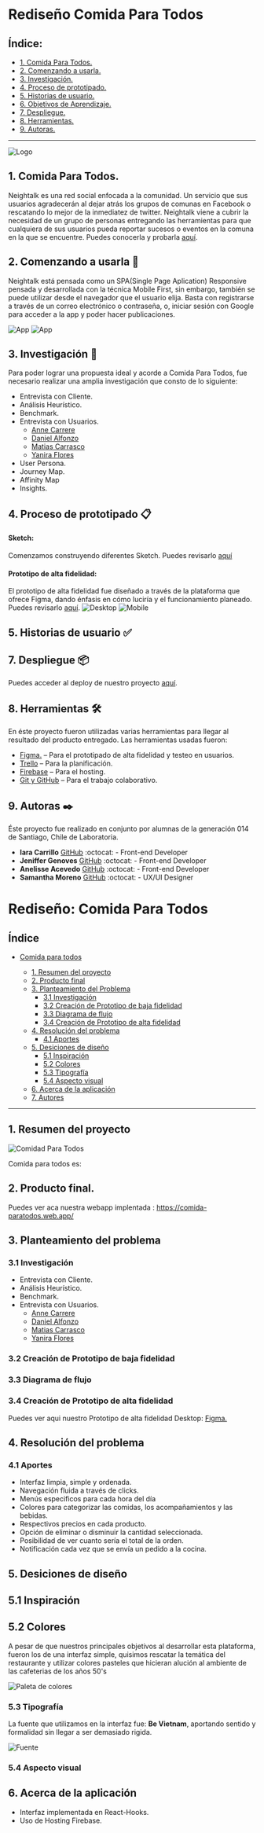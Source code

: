 # Rediseño Comida Para Todos

## Índice:

* [1. Comida Para Todos.](#1-Comida-Para-Todos)
* [2. Comenzando a usarla.](#2-Comenzando-a-usarla)
* [3. Investigación.](#3-Investigación)
* [4. Proceso de prototipado.](#4-Proceso-de-Prototipado)
* [5. Historias de usuario.](#5-Historias-de-usuario)
* [6. Objetivos de Aprendizaje.](#6-Objetivos-de-Aprendizaje)
* [7. Despliegue.](#8-Despliegue)
* [8. Herramientas.](#9-Herramientas)
* [9. Autoras.](#10-Autoras)

***

![Logo](src/img/neightalk.png)

## 1. Comida Para Todos.


Neightalk es una red social enfocada a la comunidad. Un servicio que sus usuarios agradecerán al dejar atrás los grupos de comunas en Facebook o rescatando lo mejor de la inmediatez de twitter.
Neightalk viene a cubrir la necesidad de un grupo de personas entregando las herramientas para que cualquiera de sus usuarios pueda reportar sucesos o eventos en la comuna en la que se encuentre.
Puedes conocerla y probarla [aquí](https://comida-paratodos.web.app/).

## 2. Comenzando a usarla 🚀

Neightalk está pensada como un SPA(Single Page Aplication) Responsive pensada y desarrollada con la técnica Mobile First, sin embargo, también se puede utilizar desde el navegador que el usuario elija.
Basta con registrarse a través de un correo electrónico o contraseña, o, iniciar sesión con Google para acceder a la app y poder hacer publicaciones.

![App](src/img/CP1.png) ![App](src/img/CP2.png)

## 3. Investigación :busts_in_silhouette:

Para poder lograr una propuesta ideal y acorde a Comida Para Todos, fue necesario realizar una amplia investigación que consto de lo siguiente:

- Entrevista con Cliente.
- Análisis Heurístico.
- Benchmark.
- Entrevista con Usuarios.
    - [Anne Carrere](https://drive.google.com/file/d/1PecRQcU9cwgfxkNmqEYRPWdkKLkxk8r5/view)
    - [Daniel Alfonzo](https://drive.google.com/file/d/1TSiZQgKV1YDS8qR3Uh9BWe2yYANnCpTw/view)
    - [Matias Carrasco](https://drive.google.com/file/d/1qgdxpoAPZppx7yUh1mZcpMoqlnWHeG0w/view)
    - [Yanira Flores](https://drive.google.com/file/d/1pYVRCxuhVBrEMKq-IAvme8p_XG9clCtZ/view)
- User Persona.
- Journey Map.
- Affinity Map
- Insights.

## 4. Proceso de prototipado 📋

#### Sketch:
Comenzamos construyendo diferentes Sketch.
Puedes revisarlo [aquí](https://www.figma.com/file/05HHF7BKZ4ydeePsR6vgSm/Comida-Para-Todos?node-id=1%3A2)

#### Prototipo de alta fidelidad:
El prototipo de alta fidelidad fue diseñado a través de la plataforma que ofrece Figma, dando énfasis en cómo luciría y el funcionamiento planeado.
Puedes revisarlo [aquí](https://www.figma.com/file/05HHF7BKZ4ydeePsR6vgSm/Comida-Para-Todos?node-id=1060%3A16).
![Desktop](src/img/AFD.png) ![Mobile](src/img/AFM.png)

## 5. Historias de usuario ✅

## 7. Despliegue 📦

Puedes acceder al deploy de nuestro proyecto [aquí](https://comida-paratodos.web.app/).

## 8. Herramientas 🛠️

En éste proyecto fueron utilizadas varias herramientas para llegar al resultado del producto entregado.
Las herramientas usadas fueron:

* [Figma.](https://www.figma.com/file/05HHF7BKZ4ydeePsR6vgSm/Comida-Para-Todos?node-id=1153%3A3130) – Para el prototipado de alta fidelidad y testeo en usuarios.
* [Trello](https://trello.com/b/15mYPGhr/comida-para-todos) – Para la planificación.
* [Firebase](https://firebase.google.com) – Para el hosting.
* [Git y GitHub](https://github.com/xsamynox/comida-para-todos) – Para el trabajo colaborativo.

## 9. Autoras ✒️

Éste proyecto fue realizado en conjunto por alumnas de la generación 014 de Santiago, Chile de Laboratoria.

* **Iara Carrillo** [GitHub](https://github.com/aneacevedo) :octocat: - Front-end Developer
* **Jeniffer Genoves** [GitHub](https://github.com/JenifferGenoves) :octocat: - Front-end Developer
* **Anelisse Acevedo** [GitHub](https://github.com/aneacevedo) :octocat: - Front-end Developer
* **Samantha Moreno** [GitHub](https://github.com/xsamynox) :octocat: - UX/UI Designer







# Rediseño: Comida Para Todos

## Índice

- [Comida para todos](#comida-para-todos)

  - [1. Resumen del proyecto](#1-resumen-del-proyecto)
  - [2. Producto final](#2-producto-final)
  - [3. Planteamiento del Problema](#3-planteamiento-del-problema)
    - [3.1 Investigación](#31-Investigación)
    - [3.2 Creación de Prototipo de baja fidelidad](#22-creación-de-prototipo-de-baja-fidelidad)
    - [3.3 Diagrama de flujo](#33-diagrama-de-flujo)
    - [3.4 Creación de Prototipo de alta fidelidad](#34-creación-de-prototipo-de-alta-fidelidad)
  - [4. Resolución del problema](#4-resolución-del-problema)
    - [4.1 Aportes](#41-aportes)
  - [5. Desiciones de diseño](#5-desiciones-de-diseño)
    - [5.1 Inspiración](#51-inspiración)
    - [5.2 Colores](#52-colores)
    - [5.3 Tipografía](#52-tipografía)
    - [5.4 Aspecto visual](#53-aspecto-visual)
  - [6. Acerca de la aplicación](#6-acerca-de-la-aplicación)
  - [7. Autores](#7-autores)

---

## 1. Resumen del proyecto

![Comidad Para Todos](/src/images/Portada.jpg)

Comida para todos es: 

## 2. Producto final.

Puedes ver aca nuestra webapp implentada : https://comida-paratodos.web.app/

## 3. Planteamiento del problema


### 3.1 Investigación

- Entrevista con Cliente.
- Análisis Heurístico.
- Benchmark.
- Entrevista con Usuarios.
    - [Anne Carrere](https://drive.google.com/file/d/1PecRQcU9cwgfxkNmqEYRPWdkKLkxk8r5/view)
    - [Daniel Alfonzo](https://drive.google.com/file/d/1TSiZQgKV1YDS8qR3Uh9BWe2yYANnCpTw/view)
    - [Matias Carrasco](https://drive.google.com/file/d/1qgdxpoAPZppx7yUh1mZcpMoqlnWHeG0w/view)
    - [Yanira Flores](https://drive.google.com/file/d/1pYVRCxuhVBrEMKq-IAvme8p_XG9clCtZ/view)



### 3.2 Creación de Prototipo de baja fidelidad



### 3.3 Diagrama de flujo



### 3.4 Creación de Prototipo de alta fidelidad

Puedes ver aqui nuestro Prototipo de alta fidelidad Desktop:
[Figma.](https://www.figma.com/file/05HHF7BKZ4ydeePsR6vgSm/Comida-Para-Todos?node-id=1153%3A3130)

## 4. Resolución del problema

### 4.1 Aportes

- Interfaz limpia, simple y ordenada.
- Navegación fluida a través de clicks.
- Menús especificos para cada hora del día
- Colores para categorizar las comidas, los acompañamientos y las bebidas.
- Respectivos precios en cada producto.
- Opción de eliminar o disminuir la cantidad seleccionada.
- Posibilidad de ver cuanto sería el total de la orden.
- Notificación cada vez que se envía un pedido a la cocina.

## 5. Desiciones de diseño

## 5.1 Inspiración


## 5.2 Colores

A pesar de que nuestros principales objetivos al desarrollar esta plataforma, fueron los de una interfaz simple, quisimos rescatar la temática del restaurante y utilizar colores pasteles que hicieran alución al ambiente de las cafeterias de los años 50's

![Paleta de colores](/src/imagesReadme/colors.png)

### 5.3 Tipografía

La fuente que utilizamos en la interfaz fue: **Be Vietnam**, aportando sentido y formalidad sin llegar a ser demasiado rigida.

![Fuente]()

### 5.4 Aspecto visual


## 6. Acerca de la aplicación

- Interfaz implementada en React-Hooks.
- Uso de Hosting Firebase.
